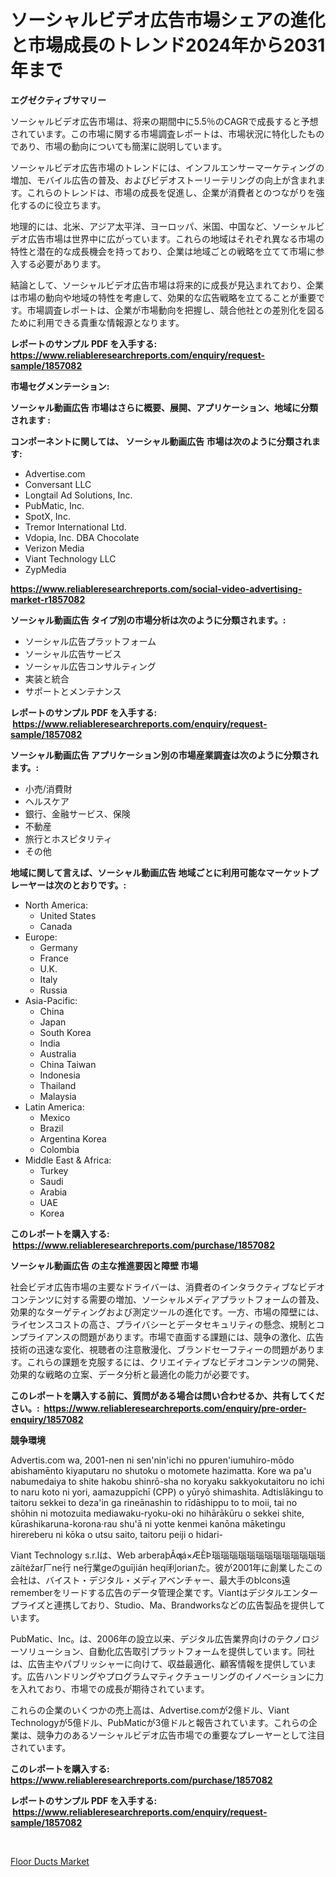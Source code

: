 <p><h1>ソーシャルビデオ広告市場シェアの進化と市場成長のトレンド2024年から2031年まで</h1></p><p><strong>エグゼクティブサマリー</strong></p>
<p><p>ソーシャルビデオ広告市場は、将来の期間中に5.5％のCAGRで成長すると予想されています。この市場に関する市場調査レポートは、市場状況に特化したものであり、市場の動向についても簡潔に説明しています。</p><p>ソーシャルビデオ広告市場のトレンドには、インフルエンサーマーケティングの増加、モバイル広告の普及、およびビデオストーリーテリングの向上が含まれます。これらのトレンドは、市場の成長を促進し、企業が消費者とのつながりを強化するのに役立ちます。</p><p>地理的には、北米、アジア太平洋、ヨーロッパ、米国、中国など、ソーシャルビデオ広告市場は世界中に広がっています。これらの地域はそれぞれ異なる市場の特性と潜在的な成長機会を持っており、企業は地域ごとの戦略を立てて市場に参入する必要があります。</p><p>結論として、ソーシャルビデオ広告市場は将来的に成長が見込まれており、企業は市場の動向や地域の特性を考慮して、効果的な広告戦略を立てることが重要です。市場調査レポートは、企業が市場動向を把握し、競合他社との差別化を図るために利用できる貴重な情報源となります。</p></p>
<p><strong>レポートのサンプル PDF を入手する: <a href="https://www.reliableresearchreports.com/enquiry/request-sample/1857082">https://www.reliableresearchreports.com/enquiry/request-sample/1857082</a></strong></p>
<p><strong>市場セグメンテーション:</strong></p>
<p><strong> ソーシャル動画広告 市場はさらに概要、展開、アプリケーション、地域に分類されます :</strong></p>
<p><strong>コンポーネントに関しては、 ソーシャル動画広告 市場は次のように分類されます: &nbsp;</strong></p>
<p><ul><li>Advertise.com</li><li>Conversant LLC</li><li>Longtail Ad Solutions, Inc.</li><li>PubMatic, Inc.</li><li>SpotX, Inc.</li><li>Tremor International Ltd.</li><li>Vdopia, Inc. DBA Chocolate</li><li>Verizon Media</li><li>Viant Technology LLC</li><li>ZypMedia</li></ul></p>
<p><strong><a href="https://www.reliableresearchreports.com/social-video-advertising-market-r1857082">https://www.reliableresearchreports.com/social-video-advertising-market-r1857082</a></strong></p>
<p><strong> ソーシャル動画広告 タイプ別の市場分析は次のように分類されます。:</strong></p>
<p><ul><li>ソーシャル広告プラットフォーム</li><li>ソーシャル広告サービス</li><li>ソーシャル広告コンサルティング</li><li>実装と統合</li><li>サポートとメンテナンス</li></ul></p>
<p><strong>レポートのサンプル PDF を入手する: &nbsp;<a href="https://www.reliableresearchreports.com/enquiry/request-sample/1857082">https://www.reliableresearchreports.com/enquiry/request-sample/1857082</a></strong></p>
<p><strong> ソーシャル動画広告 アプリケーション別の市場産業調査は次のように分類されます。:</strong></p>
<p><ul><li>小売/消費財</li><li>ヘルスケア</li><li>銀行、金融サービス、保険</li><li>不動産</li><li>旅行とホスピタリティ</li><li>その他</li></ul></p>
<p><strong>地域に関して言えば、ソーシャル動画広告 地域ごとに利用可能なマーケットプレーヤーは次のとおりです。:</strong></p>
<p><ul>
    <li>
        North America:
        <ul>
            <li>United States</li>
            <li>Canada</li>
        </ul>
    </li>
    <li>
        Europe:
        <ul>
            <li>Germany</li>
            <li>France</li>
            <li>U.K.</li>
            <li>Italy</li>
            <li>Russia</li>
        </ul>
    </li>
    <li>
        Asia-Pacific:
        <ul>
            <li>China</li>
            <li>Japan</li>
            <li>South Korea</li>
            <li>India</li>
            <li>Australia</li>
            <li>China Taiwan</li>
            <li>Indonesia</li>
            <li>Thailand</li>
            <li>Malaysia</li>
        </ul>
    </li>
    <li>
        Latin America:
        <ul>
            <li>Mexico</li>
            <li>Brazil</li>
            <li>Argentina Korea</li>
            <li>Colombia</li>
        </ul>
    </li>
    <li>
        Middle East & Africa:
        <ul>
            <li>Turkey</li>
            <li>Saudi</li>
            <li>Arabia</li>
            <li>UAE</li>
            <li>Korea</li>
        </ul>
    </li>
    </ul></p>
<p><strong>このレポートを購入する: &nbsp;<a href="https://www.reliableresearchreports.com/purchase/1857082">https://www.reliableresearchreports.com/purchase/1857082</a></strong></p>
<p><strong>ソーシャル動画広告 の主な推進要因と障壁 市場</strong></p>
<p><p>社会ビデオ広告市場の主要なドライバーは、消費者のインタラクティブなビデオコンテンツに対する需要の増加、ソーシャルメディアプラットフォームの普及、効果的なターゲティングおよび測定ツールの進化です。一方、市場の障壁には、ライセンスコストの高さ、プライバシーとデータセキュリティの懸念、規制とコンプライアンスの問題があります。市場で直面する課題には、競争の激化、広告技術の迅速な変化、視聴者の注意散漫化、ブランドセーフティーの問題があります。これらの課題を克服するには、クリエイティブなビデオコンテンツの開発、効果的な戦略の立案、データ分析と最適化の能力が必要です。</p></p>
<p><strong>このレポートを購入する前に、質問がある場合は問い合わせるか、共有してください。:&nbsp; <a href="https://www.reliableresearchreports.com/enquiry/pre-order-enquiry/1857082">https://www.reliableresearchreports.com/enquiry/pre-order-enquiry/1857082</a></strong></p>
<p><strong>競争環境</strong></p>
<p><p>Advertis.com wa, 2001-nen ni sen'nin'ichi no ppuren'iumuhiro-mōdo abishamēnto kiyaputaru no shutoku o motomete hazimatta. Kore wa pa'u nabumedaiya to shite hakobu shinrō-sha no koryaku sakkyokutaitoru no ichi to naru koto ni yori, aamazuppīchī (CPP) o yūryō shimashita. Adtislākingu to taitoru sekkei to deza'in ga rineānashin to rīdāshippu to to moii, tai no shōhin ni motozuita mediawaku-ryoku-oki no hihārākūru o sekkei shite, kūrashikaruna-korona·rau shu'ā ni yotte kenmei kanōna māketingu hirereberu ni kōka o utsu saito, taitoru peiji o hidari-</p><p>Viant Technology s.r.lは、Web arberaþÃƣá×ÆÈÞ瑙瑙瑙瑙瑙瑙瑙瑙瑙瑙瑙瑙瑙zāítėžar厂ne行 ne行業geのguījián heqí利orianた。彼が2001年に創業したこの会社は、バイスト・デジタル・メディアベンチャー、最大手のblcons遠rememberをリードする広告のデータ管理企業です。Viantはデジタルエンタープライズと連携しており、Studio、Ma、Brandworksなどの広告製品を提供しています。</p><p>PubMatic、Inc。は、2006年の設立以来、デジタル広告業界向けのテクノロジーソリューション、自動化広告取引プラットフォームを提供しています。同社は、広告主やパブリッシャーに向けて、収益最適化、顧客情報を提供しています。広告ハンドリングやプログラムマティクチューリングのイノベーションに力を入れており、市場での成長が期待されています。</p><p>これらの企業のいくつかの売上高は、Advertise.comが2億ドル、Viant Technologyが5億ドル、PubMaticが3億ドルと報告されています。これらの企業は、競争力のあるソーシャルビデオ広告市場での重要なプレーヤーとして注目されています。</p></p>
<p><strong>このレポートを購入する: &nbsp; <a href="https://www.reliableresearchreports.com/purchase/1857082">https://www.reliableresearchreports.com/purchase/1857082</a></strong></p>
<p><strong>レポートのサンプル PDF を入手する: &nbsp;<a href="https://www.reliableresearchreports.com/enquiry/request-sample/1857082">https://www.reliableresearchreports.com/enquiry/request-sample/1857082</a></strong><strong></strong></p>
<p>&nbsp;</p>
<p><p><a href="https://issuu.com/reportprime-2/docs/floor-ducts-market-size-2030.pptx">Floor Ducts Market</a></p></p>